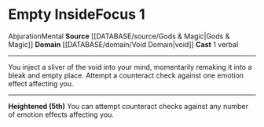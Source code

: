 ﻿---
actions: '[one-action]'
component:
- Verbal
domain:
- '[[DATABASE/domain/Void Domain|Void]]'
heighten: 5th
heighten_level: 1, 5
id: '626'
level: '1'
name: Empty Inside
rarity: Common
school: Abjuration
source: '[[DATABASE/source/Gods & Magic|Gods & Magic]]'
trait:
- '[[DATABASE/trait/Abjuration|Abjuration]]'
- '[[DATABASE/trait/Mental|Mental]]'
type: Focus

---
# Empty Inside<span class="item-type">Focus 1</span>

<span class="item-trait">Abjuration</span><span class="item-trait">Mental</span>
**Source** [[DATABASE/source/Gods & Magic|Gods & Magic]] 
**Domain** [[DATABASE/domain/Void Domain|void]]
**Cast** <span class="action-icon">1</span> verbal

---
You inject a sliver of the void into your mind, momentarily remaking it into a bleak and empty place. Attempt a counteract check against one emotion effect affecting you.

---
**Heightened (5th)** You can attempt counteract checks against any number of emotion effects affecting you.